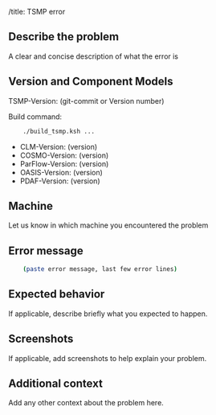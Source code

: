 /title: TSMP error

## Describe the problem
A clear and concise description of what the error is

## Version and Component Models 
TSMP-Version: (git-commit or Version number)

Build command:
``` bash
	./build_tsmp.ksh ...
```

- CLM-Version: (version)
- COSMO-Version: (version)
- ParFlow-Version: (version)
- OASIS-Version: (version)
- PDAF-Version: (version)

## Machine
Let us know in which machine you encountered the problem

## Error message
``` bash
	(paste error message, last few error lines)
```

## Expected behavior
If applicable, describe briefly what you expected to happen.

## Screenshots
If applicable, add screenshots to help explain your problem.

## Additional context
Add any other context about the problem here.
